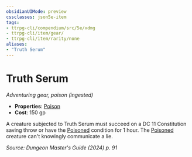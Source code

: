 ```yaml
---
obsidianUIMode: preview
cssclasses: json5e-item
tags:
- ttrpg-cli/compendium/src/5e/xdmg
- ttrpg-cli/item/gear/
- ttrpg-cli/item/rarity/none
aliases: 
- "Truth Serum"
---
```

# Truth Serum
*Adventuring gear, poison (ingested)*  


- **Properties**: [Poison](2-Mechanics/CLI/rules/item-properties.md#Poison)
- **Cost**: 150 gp

A creature subjected to Truth Serum must succeed on a DC 11 Constitution saving throw or have the [Poisoned](2-Mechanics/CLI/rules/conditions.md#Poisoned) condition for 1 hour. The [Poisoned](2-Mechanics/CLI/rules/conditions.md#Poisoned) creature can't knowingly communicate a lie.

*Source: Dungeon Master's Guide (2024) p. 91*